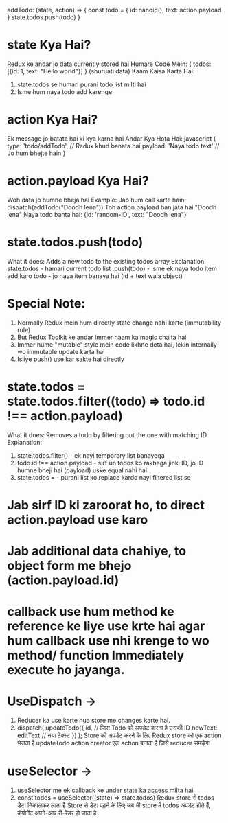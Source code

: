 addTodo: (state, action) => {
const todo = {
id: nanoid(),
text: action.payload
}
state.todos.push(todo)
}

# state Kya Hai?

Redux ke andar jo data currently stored hai
Humare Code Mein: { todos: [{id: 1, text: "Hello world"}] }
(shuruati data)
Kaam Kaisa Karta Hai:

1.  state.todos se humari purani todo list milti hai
2.  Isme hum naya todo add karenge

# action Kya Hai?

Ek message jo batata hai ki kya karna hai
Andar Kya Hota Hai:
javascript
{
type: 'todo/addTodo', // Redux khud banata hai
payload: 'Naya todo text' // Jo hum bhejte hain
}

# action.payload Kya Hai?

Woh data jo humne bheja hai
Example:
Jab hum call karte hain: dispatch(addTodo("Doodh lena"))
Toh action.payload ban jata hai "Doodh lena"
Naya todo banta hai: {id: 'random-ID', text: "Doodh lena"}

# state.todos.push(todo)

What it does: Adds a new todo to the existing todos array
Explanation:
state.todos - hamari current todo list
.push(todo) - isme ek naya todo item add karo
todo - jo naya item banaya hai (id + text wala object)

# Special Note:

1. Normally Redux mein hum directly state change nahi karte (immutability rule)
2. But Redux Toolkit ke andar Immer naam ka magic chalta hai
3. Immer hume "mutable" style mein code likhne deta hai,
   lekin internally wo immutable update karta hai
4. Isliye push() use kar sakte hai directly

# state.todos = state.todos.filter((todo) => todo.id !== action.payload)

What it does: Removes a todo by filtering out the one with matching ID
Explanation:

1. state.todos.filter() - ek nayi temporary list banayega
2. todo.id !== action.payload - sirf un todos ko rakhega jinki ID, jo ID humne bheji hai (payload) uske equal nahi hai
3. state.todos = - purani list ko replace kardo nayi filtered list se

# Jab sirf ID ki zaroorat ho, to direct action.payload use karo

# Jab additional data chahiye, to object form me bhejo (action.payload.id)


# callback use hum method ke reference ke liye use krte hai agar hum callback use nhi krenge to wo method/ function Immediately execute ho jayanga.

# UseDispatch ->
1. Reducer ka use karte hua store me changes karte hai.
2. dispatch(
  updateTodo({
    id,           // जिस Todo को अपडेट करना है उसकी ID
    newText: editText  // नया टेक्स्ट
  })
  );
  Store को अपडेट करने के लिए
  Redux store को एक action भेजता है
  updateTodo action creator एक action बनाता है जिसे reducer समझेगा

# useSelector ->
1. useSelector me ek callback ke under state ka access milta hai
2. const todos = useSelector((state) => state.todos)
Redux store से todos डेटा निकालकर लाता है
Store से डेटा पढ़ने के लिए
जब भी store में todos अपडेट होते हैं, कंपोनेंट अपने-आप री-रेंडर हो जाता है